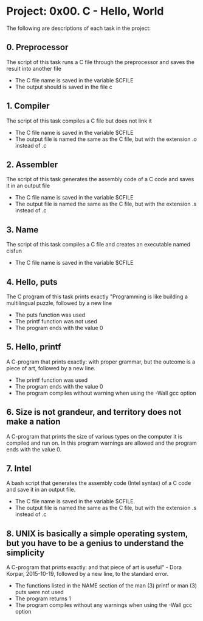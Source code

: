 # Project: 0x00. C - Hello, World

The following are descriptions of each task in the project:

## 0. Preprocessor

The script of this task runs a C file through the preprocessor and saves the result into another file
- The C file name is saved in the variable $CFILE
- The output should is saved in the file c

## 1. Compiler

The script of this task compiles a C file but does not link it
- The C file name is saved in the variable $CFILE
- The output file is named the same as the C file, but with the extension .o instead of .c

## 2. Assembler

The script of this task generates the assembly code of a C code and saves it in an output file
- The C file name is saved in the variable $CFILE
- The output file is named the same as the C file, but with the extension .s instead of .c

## 3. Name

The script of this task compiles a C file and creates an executable named cisfun
- The C file name is saved in the variable $CFILE

## 4. Hello, puts

The C program of this task prints exactly "Programming is like building a multilingual puzzle, followed by a new line
- The puts function was used
- The printf function was not used
- The program ends with the value 0

## 5. Hello, printf

A C-program that prints exactly: with proper grammar, but the outcome is a piece of art, followed by a new line.
- The printf function was used
- The program ends with the value 0
- The program compiles without warning when using the -Wall gcc option

## 6. Size is not grandeur, and territory does not make a nation

A C-program that prints the size of various types on the computer it is compiled and run on.
In this program warnings are allowed and the program ends with the value 0.

## 7. Intel

A bash script that generates the assembly code (Intel syntax) of a C code and save it in an output file.
- The C file name is saved in the variable $CFILE.
- The output file is named the same as the C file, but with the extension .s instead of .c

## 8. UNIX is basically a simple operating system, but you have to be a genius to understand the simplicity

A C-program that prints exactly: and that piece of art is useful" - Dora Korpar, 2015-10-19, followed by a new line, to the standard error.
- The functions listed in the NAME section of the man (3) printf or man (3) puts were not used
- The program returns 1
- The program compiles without any warnings when using the -Wall gcc option
